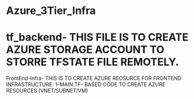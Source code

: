 Azure_3Tier_Infra
============
tf_backend- THIS FILE IS TO CREATE AZURE STORAGE ACCOUNT TO STORRE TFSTATE FILE REMOTELY.
============

FrontEnd-Infra- THIS IS TO CREATE AZURE REOSURCE FOR FRONTEND INFRASTRUCTURE.
  1-MAIN.TF- BASED CODE TO CREATE AZURE RESOURCES (VNET/SUBNET/VM)